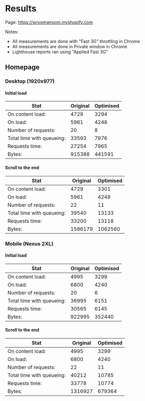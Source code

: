 # Results

Page: https://wroomwroom.myshopify.com

Notes:

* All measurements are done with "Fast 3G" throttling in Chrome
* All measurements are done in Private window in Chrome
* Lighthouse reports ran using "Applied Fast 3G"

## Homepage

### Desktop (1920x977)

#### Initial load

| Stat                    | Original | Optimised |
|-------------------------|----------|-----------| 
On content load:          | 4729     | 3294
On load:                  | 5961     | 4248
Number of requests:       | 20       | 8
Total time with queueing: | 33593    | 7976
Requests time:            | 27254    | 7965
Bytes:                    | 915388   | 441591

#### Scroll to the end

| Stat                    | Original | Optimised |
|-------------------------|----------|-----------| 
On content load:          | 4729     | 3301
On load:                  | 5961     | 4248
Number of requests:       | 22       | 11
Total time with queueing: | 39540    | 13133
Requests time:            | 33200    | 13118
Bytes:                    | 1586179  | 1062560

### Mobile (Nexus 2XL)

#### Initial load

| Stat                    | Original | Optimised |
|-------------------------|----------|-----------| 
On content load:          | 4995     | 3299
On load:                  | 6800     | 4240
Number of requests:       | 20       | 6
Total time with queueing: | 36995    | 6151
Requests time:            | 30565    | 6145
Bytes:                    | 922995   | 352440

#### Scroll to the end

| Stat                    | Original | Optimised |
|-------------------------|----------|-----------| 
On content load:          | 4995     | 3299
On load:                  | 6800     | 4240
Number of requests:       | 22       | 11
Total time with queueing: | 40212    | 10785
Requests time:            | 33778    | 10774
Bytes:                    | 1316927  | 679364
